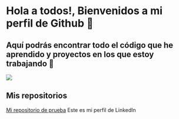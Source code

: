 # Hola a todos!, Bienvenidos a mi perfil de Github 👋

## Aquí podrás encontrar todo el código que he aprendido y proyectos en los que estoy trabajando 💪

![](https://media.licdn.com/dms/image/v2/C4D2DAQH7HeHED-cKvA/profile-treasury-image-shrink_800_800/profile-treasury-image-shrink_800_800/0/1619445356894?e=1741867200&v=beta&t=wogSlIztQpx4YewMZwjsXHpqgP_UcCstl8fMd3n0O50)

## Mis repositorios

[Mi repositorio de prueba](https://www.linkedin.com/in/alba-fuentes-gonz%C3%A1lez-1570a6116/?originalSubdomain=es) Este es mi perfil de LinkedIn


<!--
**albafuentesglezz/AlbaFuentesGlezz** is a ✨ _special_ ✨ repository because its `README.md` (this file) appears on your GitHub profile.

Here are some ideas to get you started:

- 🔭 I’m currently working on ...
- 🌱 I’m currently learning ...
- 👯 I’m looking to collaborate on ...
- 🤔 I’m looking for help with ...
- 💬 Ask me about ...
- 📫 How to reach me: ...
- 😄 Pronouns: ...
- ⚡ Fun fact: ...
-->
